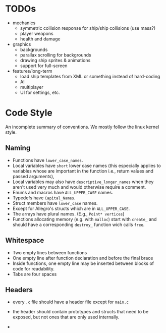 # TODOs #

* mechanics
  * symmetric collision response for ship/ship collisions (use mass?)
  * player weapons
  * health and damage 
* graphics
  * backgrounds
  * parallax scrolling for backgrounds
  * drawing ship sprites & animations
  * support for full-screen
* features/long-term
  * load ship templates from XML or something instead of hard-coding
  * AI
  * multiplayer
  * UI for settings, etc.

# Code Style #

An incomplete summary of conventions. We mostly follow the linux kernel style.

## Naming ##
* Functions have `lower_case_names`.
* Local variables have `short` lower case names (this especially applies
  to variables whose are important in the function i.e., return values and 
  passed arguments), 
* Local variables may also have `descriptive_longer_names` when they aren't used
  very much and would otherwise require a comment.
* Enums and macros have `ALL_UPPER_CASE` names.
* Typedefs have `Capital_Names`.
* Struct members have `lower_case` names.
* Except for Allegro's structs which are in `ALL_UPPER_CASE`.
* The arrays have plural names. (E.g., `Point* vertices`)
* Functions allocating memory (e.g. with `malloc`) start with `create_`
  and should have a corresponding `destroy_` function wich calls `free`.

## Whitespace ##
- Two empty lines between functions
- One empty line after function declaration and before the final brace
- Inside functions, one empty line may be inserted between blocks of code for 
  readability.
- Tabs are four spaces

## Headers ##
- every `.c` file should have a header file except for `main.c`
- the header should contain prototypes and structs that need to be exposed,
  but not ones that are only used internally.


- 
